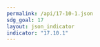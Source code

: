 ```yaml
---
permalink: /api/17-10-1.json
sdg_goal: 17
layout: json_indicator
indicator: "17.10.1"
---
```

